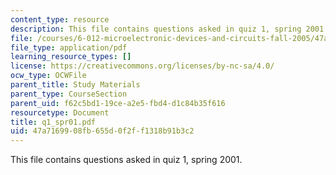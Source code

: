 ```yaml
---
content_type: resource
description: This file contains questions asked in quiz 1, spring 2001.
file: /courses/6-012-microelectronic-devices-and-circuits-fall-2005/47a7169908fb655d0f2ff1318b91b3c2_q1_spr01.pdf
file_type: application/pdf
learning_resource_types: []
license: https://creativecommons.org/licenses/by-nc-sa/4.0/
ocw_type: OCWFile
parent_title: Study Materials
parent_type: CourseSection
parent_uid: f62c5bd1-19ce-a2e5-fbd4-d1c84b35f616
resourcetype: Document
title: q1_spr01.pdf
uid: 47a71699-08fb-655d-0f2f-f1318b91b3c2
---
```

This file contains questions asked in quiz 1, spring 2001.